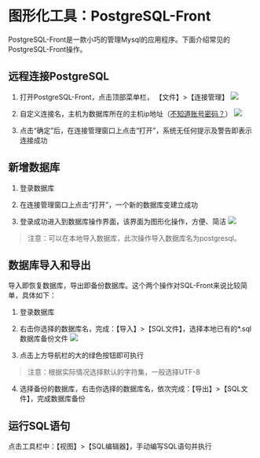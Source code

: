 # 图形化工具：PostgreSQL-Front

PostgreSQL-Front是一款小巧的管理Mysql的应用程序。下面介绍常见的PostgreSQL-Front操作。

## 远程连接PostgreSQL

1. 打开PostgreSQL-Front，点击顶部菜单栏， 【文件】>【连接管理】
     ![](http://libs.websoft9.com/Websoft9/DocsPicture/zh/postgresql/websoft9-postgresql-fronttest.png)

2. 自定义连接名，主机为数据库所在的主机ip地址（[不知道账号密码？](/zh/stack-accounts.md)）
   ![](http://libs.websoft9.com/Websoft9/DocsPicture/zh/postgresql/websoft9-postgresql-frontcome.png)

3. 点击“确定”后，在连接管理窗口上点击“打开”，系统无任何提示及警告即表示连接成功

## 新增数据库

1. 登录数据库

2. 在连接管理窗口上点击“打开”，一个新的数据库变建立成功

3. 登录成功进入到数据库操作界面，该界面为图形化操作，方便、简洁
  ![](http://libs.websoft9.com/Websoft9/DocsPicture/zh/postgresql/websoft9-postgresql-frontteacher3.png)

> 注意：可以在本地导入数据库，此次操作导入数据库名为postgresql。

## 数据库导入和导出

导入即恢复数据库，导出即备份数据库。这个两个操作对SQL-Front来说比较简单，具体如下：

1. 登录数据库

2. 右击你选择的数据库名，完成：【导入】>【SQL文件】，选择本地已有的*.sql数据库备份文件
   ![](http://libs.websoft9.com/Websoft9/DocsPicture/zh/postgresql/websoft-postgresql-frontcome2.png)

3. 点击上方导航栏的大的绿色按钮即可执行

  >注意：根据实际情况选择默认的字符集，一般选择UTF-8

4. 选择备份的数据库，右击你选择的数据库名，依次完成：【导出】>【SQL文件】，完成数据库备份

## 运行SQL语句
 
点击工具栏中：【视图】>【SQL编辑器】，手动编写SQL语句并执行
